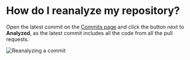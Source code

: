 # How do I reanalyze my repository?

Open the latest commit on the [Commits page](../../repositories/commits.md) and click the button next to **Analyzed**, as the latest commit includes all the code from all the pull requests.

![Reanalyzing a commit](images/reanalize-repository.png)
